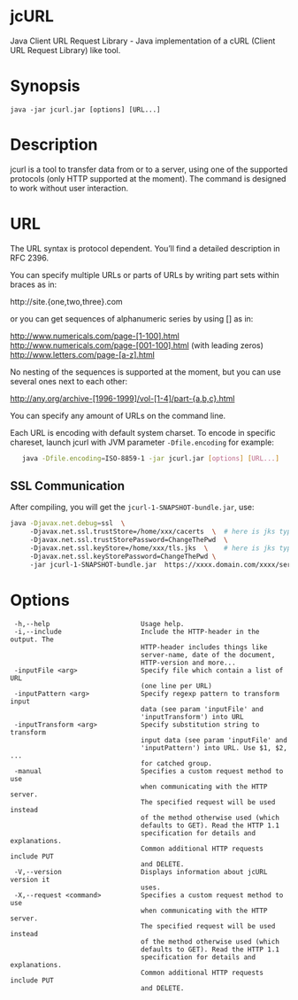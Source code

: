 jcURL
=====

Java Client URL Request Library - Java implementation of a cURL (Client URL Request Library) like tool.

Synopsis
========

    java -jar jcurl.jar [options] [URL...]

Description
===========

jcurl is a tool to transfer data from or to a server, using one of the supported protocols (only HTTP supported at the moment). 
The command is designed to work without user interaction.

URL
===

The URL syntax is protocol dependent. You’ll find a detailed description in RFC 2396.

You can specify multiple URLs or parts of URLs by writing part sets within braces as in:

http://site.{one,two,three}.com

or you can get sequences of alphanumeric series by using [] as in:

http://www.numericals.com/page-[1-100].html 
http://www.numericals.com/page-[001-100].html (with leading zeros) 
http://www.letters.com/page-[a-z].html

No nesting of the sequences is supported at the moment, but you can use several ones next to each other:

http://any.org/archive-[1996-1999]/vol-[1-4]/part-{a,b,c}.html

You can specify any amount of URLs on the command line.

Each URL is encoding with default system charset. To encode in specific chareset, launch jcurl with JVM parameter `-Dfile.encoding` for example:

```bash
   java -Dfile.encoding=ISO-8859-1 -jar jcurl.jar [options] [URL...]
```

## SSL Communication 
After compiling, you will get the `jcurl-1-SNAPSHOT-bundle.jar`, use: 

```bash
java -Djavax.net.debug=ssl  \ 
     -Djavax.net.ssl.trustStore=/home/xxx/cacerts  \  # here is jks type of CA
     -Djavax.net.ssl.trustStorePassword=ChangeThePwd  \ 
     -Djavax.net.ssl.keyStore=/home/xxx/tls.jks  \    # here is jks type of client cert 
     -Djavax.net.ssl.keyStorePassword=ChangeThePwd \ 
     -jar jcurl-1-SNAPSHOT-bundle.jar  https://xxxx.domain.com/xxxx/service
```


Options
=======

     -h,--help                       Usage help.
     -i,--include                    Include the HTTP-header in the output. The
                                     HTTP-header includes things like
                                     server-name, date of the document,
                                     HTTP-version and more...
     -inputFile <arg>                Specify file which contain a list of URL
                                     (one line per URL)
     -inputPattern <arg>             Specify regexp pattern to transform input
                                     data (see param 'inputFile' and
                                     'inputTransform') into URL
     -inputTransform <arg>           Specify substitution string to transform
                                     input data (see param 'inputFile' and
                                     'inputPattern') into URL. Use $1, $2, ...
                                     for catched group.
     -manual                         Specifies a custom request method to use
                                     when communicating with the HTTP server.
                                     The specified request will be used instead
                                     of the method otherwise used (which
                                     defaults to GET). Read the HTTP 1.1
                                     specification for details and explanations.
                                     Common additional HTTP requests include PUT
                                     and DELETE.
     -V,--version                    Displays information about jcURL version it
                                     uses.
     -X,--request <command>          Specifies a custom request method to use
                                     when communicating with the HTTP server.
                                     The specified request will be used instead
                                     of the method otherwise used (which
                                     defaults to GET). Read the HTTP 1.1
                                     specification for details and explanations.
                                     Common additional HTTP requests include PUT
                                     and DELETE.
